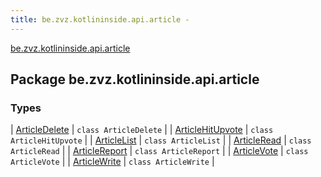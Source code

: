 ```yaml
---
title: be.zvz.kotlininside.api.article - 
---
```


[be.zvz.kotlininside.api.article](./index.html)

## Package be.zvz.kotlininside.api.article

### Types

| [ArticleDelete](-article-delete/index.html) | `class ArticleDelete` |
| [ArticleHitUpvote](-article-hit-upvote/index.html) | `class ArticleHitUpvote` |
| [ArticleList](-article-list/index.html) | `class ArticleList` |
| [ArticleRead](-article-read/index.html) | `class ArticleRead` |
| [ArticleReport](-article-report/index.html) | `class ArticleReport` |
| [ArticleVote](-article-vote/index.html) | `class ArticleVote` |
| [ArticleWrite](-article-write/index.html) | `class ArticleWrite` |

